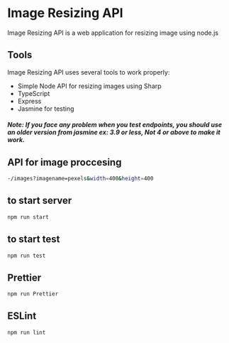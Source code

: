 # Image Resizing API
Image Resizing API is a web application for resizing image using node.js

## Tools 
Image Resizing API uses several tools to work properly:
- Simple Node API for resizing images using Sharp
- TypeScript
- Express 
- Jasmine for testing
##### Note: If you face any problem when you test endpoints, you should use an older version from jasmine ex: 3.9 or less, Not 4 or above to make it work. 

## API for image proccesing
```sh
-/images?imagename=pexels&width=400&height=400
```
## to start server
```sh
npm run start
```
## to start test
```sh
npm run test
```
## Prettier 
```sh
npm run Prettier
```
## ESLint 
```sh
npm run lint
```
